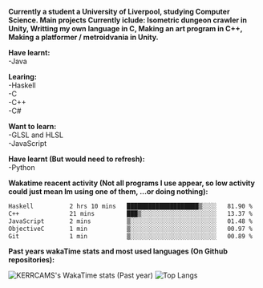 **Currently a student a University of Liverpool, studying Computer Science. Main projects Currently iclude: Isometric dungeon crawler in Unity, Writting my own language in C, Making an art program in C++, Making a platformer / metroidvania  in Unity.** <br>
 
<!--! 
![Wakatime lifetime stats](https://github-readme-stats.vercel.app/api/wakatime?username=KERRCAM) 
![Top Langs](https://github-readme-stats.vercel.app/api/top-langs/?username=KERRCAM&hide=CMake,Makefile) 
--> 

**Have learnt:** <br>
-Java <br> 

**Learing:** <br>
-Haskell <br>
-C <br>
-C++ <br>
-C# <br>

**Want to learn:** <br>
-GLSL and HLSL <br>
-JavaScript <br>

**Have learnt (But would need to refresh):** <br>
-Python <br>

**Wakatime reacent activity (Not all programs I use appear, so low activity could just mean Im using one of them, ...or doing nothing):**
<!--START_SECTION:waka-->

```txt
Haskell          2 hrs 10 mins   ████████████████████▒░░░░   81.90 %
C++              21 mins         ███▒░░░░░░░░░░░░░░░░░░░░░   13.37 %
JavaScript       2 mins          ▒░░░░░░░░░░░░░░░░░░░░░░░░   01.48 %
ObjectiveC       1 min           ▒░░░░░░░░░░░░░░░░░░░░░░░░   00.97 %
Git              1 min           ▒░░░░░░░░░░░░░░░░░░░░░░░░   00.89 %
```

<!--END_SECTION:waka-->    

**Past years wakaTime stats and most used languages (On Github repositories):**

![KERRCAMS's WakaTime stats (Past year)](https://github-readme-stats.vercel.app/api/wakatime?username=KERRCAM&layout=compact)
![Top Langs](https://github-readme-stats.vercel.app/api/top-langs/?username=KERRCAM&hide=CMake,Makefile) 


